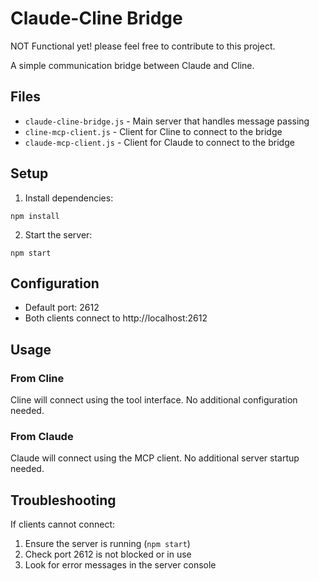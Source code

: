 # Claude-Cline Bridge
NOT Functional yet!
please feel free to contribute to this project.

A simple communication bridge between Claude and Cline.

## Files

- `claude-cline-bridge.js` - Main server that handles message passing
- `cline-mcp-client.js` - Client for Cline to connect to the bridge
- `claude-mcp-client.js` - Client for Claude to connect to the bridge

## Setup

1. Install dependencies:
```
npm install
```

2. Start the server:
```
npm start
```

## Configuration

- Default port: 2612
- Both clients connect to http://localhost:2612

## Usage

### From Cline
Cline will connect using the tool interface. No additional configuration needed.

### From Claude
Claude will connect using the MCP client. No additional server startup needed.

## Troubleshooting

If clients cannot connect:
1. Ensure the server is running (`npm start`)
2. Check port 2612 is not blocked or in use
3. Look for error messages in the server console